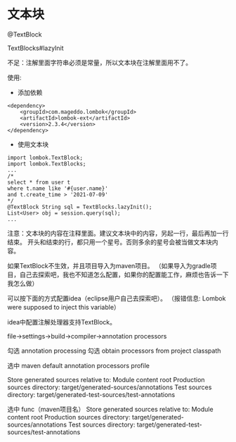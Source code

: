 # 文本块
@TextBlock

TextBlocks#lazyInit

不足：注解里面字符串必须是常量，所以文本块在注解里面用不了。

使用:
- 添加依赖
```
<dependency>
    <groupId>com.mageddo.lombok</groupId>
    <artifactId>lombok-ext</artifactId>
    <version>2.3.4</version>
</dependency>
```
- 使用文本块
```
import lombok.TextBlock;
import lombok.TextBlocks;
...
/*
select * from user t
where t.name like '#{user.name}'
and t.create_time > '2021-07-09'
*/
@TextBlock String sql = TextBlocks.lazyInit();
List<User> obj = session.query(sql);
...
```
注意：文本块的内容在注释里面。建议文本块中的内容，另起一行，最后再加一行结束。
开头和结束的行，都只用一个星号。否则多余的星号会被当做文本块内容。

如果TextBlock不生效，并且项目导入为maven项目。
（如果导入为gradle项目，自己去探索吧，我也不知道怎么配置，如果你的配置能工作，麻烦也告诉一下我怎么做）

可以按下面的方式配置idea（eclipse用户自己去探索吧）。
（报错信息: Lombok were supposed to inject this variable）

idea中配置注解处理器支持TextBlock。

file->settings->build->compiler->annotation processors

勾选 annotation processing
勾选 obtain processors from project classpath

选中 maven default annotation processors profile

Store generated sources relative to: Module content root
Production sources directory: target/generated-sources/annotations
Test sources directory:       target/generated-test-sources/test-annotations

选中 func（maven项目名）
Store generated sources relative to: Module content root
Production sources directory: target/generated-sources/annotations
Test sources directory:       target/generated-test-sources/test-annotations



